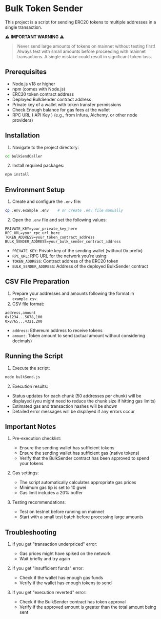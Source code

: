 # Bulk Token Sender

This project is a script for sending ERC20 tokens to multiple addresses in a single transaction.

⚠️ **IMPORTANT WARNING** ⚠️
> Never send large amounts of tokens on mainnet without testing first! Always test with small amounts before proceeding with mainnet transactions. A single mistake could result in significant token loss.

## Prerequisites

- Node.js v18 or higher
- npm (comes with Node.js)
- ERC20 token contract address
- Deployed BulkSender contract address
- Private key of a wallet with token transfer permissions
- Check Enough balance for gas fees at the wallet
- RPC URL ( API Key ) (e.g., from Infura, Alchemy, or other node providers)

## Installation

1. Navigate to the project directory:
```bash
cd bulkSendCaller
```

2. Install required packages:
```bash
npm install
```

## Environment Setup

1. Create and configure the `.env` file:
```bash
cp .env.example .env    # or create .env file manually
```

2. Open the `.env` file and set the following values:
```
PRIVATE_KEY=your_private_key_here
RPC_URL=your_rpc_url_here
TOKEN_ADDRESS=your_token_contract_address
BULK_SENDER_ADDRESS=your_bulk_sender_contract_address
```

- `PRIVATE_KEY`: Private key of the sending wallet (without 0x prefix)
- `RPC_URL`: RPC URL for the network you're using
- `TOKEN_ADDRESS`: Contract address of the ERC20 token
- `BULK_SENDER_ADDRESS`: Address of the deployed BulkSender contract

## CSV File Preparation

1. Prepare your addresses and amounts following the format in `example.csv`.
2. CSV file format:
```csv
address,amount
0x1234...5678,100
0x8765...4321,200
```

- `address`: Ethereum address to receive tokens
- `amount`: Token amount to send (actual amount without considering decimals)

## Running the Script

1. Execute the script:
```bash
node bulkSend.js
```

2. Execution results:
- Status updates for each chunk (50 addresses per chunk) will be displayed (you might need to reduce the chunk size if hitting gas limits)
- Estimated gas and transaction hashes will be shown
- Detailed error messages will be displayed if any errors occur

## Important Notes

1. Pre-execution checklist:
   - Ensure the sending wallet has sufficient tokens
   - Ensure the sending wallet has sufficient gas (native tokens)
   - Verify that the BulkSender contract has been approved to spend your tokens

2. Gas settings:
   - The script automatically calculates appropriate gas prices
   - Minimum gas tip is set to 10 gwei
   - Gas limit includes a 20% buffer

3. Testing recommendations:
   - Test on testnet before running on mainnet
   - Start with a small test batch before processing large amounts

## Troubleshooting

1. If you get "transaction underpriced" error:
   - Gas prices might have spiked on the network
   - Wait briefly and try again

2. If you get "insufficient funds" error:
   - Check if the wallet has enough gas funds
   - Verify if the wallet has enough tokens to send

3. If you get "execution reverted" error:
   - Check if the BulkSender contract has token approval
   - Verify if the approved amount is greater than the total amount being sent
